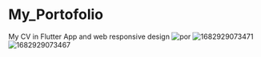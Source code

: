 # My_Portofolio
My CV in Flutter App and web responsive design
![por](https://user-images.githubusercontent.com/77586282/235427641-7015c9d7-022f-4d60-a293-751b09451363.png)
![1682929073471](https://user-images.githubusercontent.com/77586282/235427934-1b9041b1-b875-4256-944c-7bf6c321ee72.jpg)
![1682929073467](https://user-images.githubusercontent.com/77586282/235427938-4b6dac5c-f0c0-4241-b232-f4ad661347b9.jpg)
